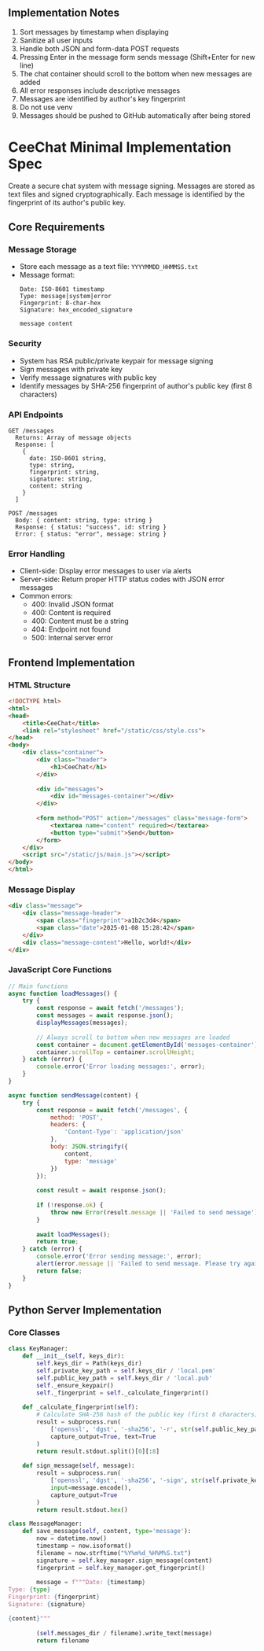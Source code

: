 ## Implementation Notes
1. Sort messages by timestamp when displaying
2. Sanitize all user inputs
3. Handle both JSON and form-data POST requests
4. Pressing Enter in the message form sends message (Shift+Enter for new line)
5. The chat container should scroll to the bottom when new messages are added
6. All error responses include descriptive messages
7. Messages are identified by author's key fingerprint
8. Do not use venv
9. Messages should be pushed to GitHub automatically after being stored

# CeeChat Minimal Implementation Spec

Create a secure chat system with message signing. Messages are stored as text files and signed cryptographically. Each message is identified by the fingerprint of its author's public key.

## Core Requirements

### Message Storage
- Store each message as a text file: `YYYYMMDD_HHMMSS.txt`
- Message format:
  ```
  Date: ISO-8601 timestamp
  Type: message|system|error
  Fingerprint: 8-char-hex
  Signature: hex_encoded_signature

  message content
  ```

### Security
- System has RSA public/private keypair for message signing
- Sign messages with private key
- Verify message signatures with public key
- Identify messages by SHA-256 fingerprint of author's public key (first 8 characters)

### API Endpoints
```
GET /messages
  Returns: Array of message objects
  Response: [
    {
      date: ISO-8601 string,
      type: string,
      fingerprint: string,
      signature: string,
      content: string
    }
  ]

POST /messages
  Body: { content: string, type: string }
  Response: { status: "success", id: string }
  Error: { status: "error", message: string }
```

### Error Handling
- Client-side: Display error messages to user via alerts
- Server-side: Return proper HTTP status codes with JSON error messages
- Common errors:
  - 400: Invalid JSON format
  - 400: Content is required
  - 400: Content must be a string
  - 404: Endpoint not found
  - 500: Internal server error

## Frontend Implementation

### HTML Structure
```html
<!DOCTYPE html>
<html>
<head>
    <title>CeeChat</title>
    <link rel="stylesheet" href="/static/css/style.css">
</head>
<body>
    <div class="container">
        <div class="header">
            <h1>CeeChat</h1>
        </div>
        
        <div id="messages">
            <div id="messages-container"></div>
        </div>
        
        <form method="POST" action="/messages" class="message-form">
            <textarea name="content" required></textarea>
            <button type="submit">Send</button>
        </form>
    </div>
    <script src="/static/js/main.js"></script>
</body>
</html>
```

### Message Display
```html
<div class="message">
    <div class="message-header">
        <span class="fingerprint">a1b2c3d4</span>
        <span class="date">2025-01-08 15:28:42</span>
    </div>
    <div class="message-content">Hello, world!</div>
</div>
```

### JavaScript Core Functions
```javascript
// Main functions
async function loadMessages() {
    try {
        const response = await fetch('/messages');
        const messages = await response.json();
        displayMessages(messages);
        
        // Always scroll to bottom when new messages are loaded
        const container = document.getElementById('messages-container');
        container.scrollTop = container.scrollHeight;
    } catch (error) {
        console.error('Error loading messages:', error);
    }
}

async function sendMessage(content) {
    try {
        const response = await fetch('/messages', {
            method: 'POST',
            headers: {
                'Content-Type': 'application/json'
            },
            body: JSON.stringify({
                content,
                type: 'message'
            })
        });
        
        const result = await response.json();
        
        if (!response.ok) {
            throw new Error(result.message || 'Failed to send message');
        }
        
        await loadMessages();
        return true;
    } catch (error) {
        console.error('Error sending message:', error);
        alert(error.message || 'Failed to send message. Please try again.');
        return false;
    }
}
```

## Python Server Implementation

### Core Classes
```python
class KeyManager:
    def __init__(self, keys_dir):
        self.keys_dir = Path(keys_dir)
        self.private_key_path = self.keys_dir / 'local.pem'
        self.public_key_path = self.keys_dir / 'local.pub'
        self._ensure_keypair()
        self._fingerprint = self._calculate_fingerprint()
    
    def _calculate_fingerprint(self):
        # Calculate SHA-256 hash of the public key (first 8 characters)
        result = subprocess.run(
            ['openssl', 'dgst', '-sha256', '-r', str(self.public_key_path)],
            capture_output=True, text=True
        )
        return result.stdout.split()[0][:8]
    
    def sign_message(self, message):
        result = subprocess.run(
            ['openssl', 'dgst', '-sha256', '-sign', str(self.private_key_path)],
            input=message.encode(),
            capture_output=True
        )
        return result.stdout.hex()

class MessageManager:
    def save_message(self, content, type='message'):
        now = datetime.now()
        timestamp = now.isoformat()
        filename = now.strftime("%Y%m%d_%H%M%S.txt")
        signature = self.key_manager.sign_message(content)
        fingerprint = self.key_manager.get_fingerprint()
        
        message = f"""Date: {timestamp}
Type: {type}
Fingerprint: {fingerprint}
Signature: {signature}

{content}"""
        
        (self.messages_dir / filename).write_text(message)
        return filename
